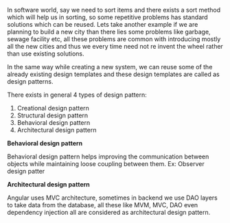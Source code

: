 In software world, say we need to sort items and there exists a sort method which will help us
in sorting, so some repetitive problems has standard solutions which can be reused. Lets take another example
if we are planning to build a new city than there lies some problems like garbage, sewage facility etc, all
these problems are common with introducing mostly all the new cities and thus we every time need not re invent
the wheel rather than use existing solutions.

In the same way while creating a new system, we can reuse some of the already existing design templates and these design templates are called as design patterns.


There exists in general 4 types of design pattern:

1) Creational design pattern
2) Structural design pattern
3) Behavioral design pattern
4) Architectural design pattern


**Behavioral design pattern**

Behavioral design pattern helps improving the communication between objects while maintaining loose
coupling between them.
Ex: Observer design patter

**Architectural design pattern**

Angular uses MVC architecture, sometimes in backend we use DAO layers to take data from the database, all
these like MVM, MVC, DAO even dependency injection all are considered as architectural design pattern.

